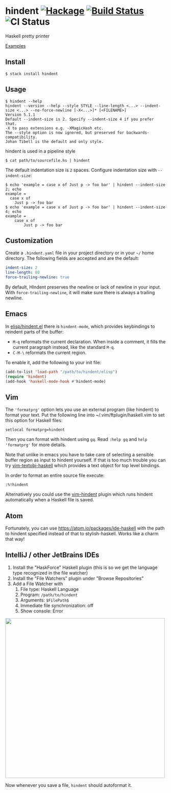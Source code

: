 # hindent [![Hackage](https://img.shields.io/hackage/v/hindent.svg?style=flat)](https://hackage.haskell.org/package/hindent) [![Build Status](https://travis-ci.org/mihaimaruseac/hindent.svg)](https://travis-ci.org/mihaimaruseac/hindent) ![CI Status](https://github.com/mihaimaruseac/hindent/workflows/CI/badge.svg)

Haskell pretty printer

[Examples](https://github.com/commercialhaskell/hindent/blob/master/TESTS.md)

## Install

    $ stack install hindent

## Usage

    $ hindent --help
    hindent --version --help --style STYLE --line-length <...> --indent-size <...> --no-force-newline [-X<...>]* [<FILENAME>]
    Version 5.1.1
    Default --indent-size is 2. Specify --indent-size 4 if you prefer that.
    -X to pass extensions e.g. -XMagicHash etc.
    The --style option is now ignored, but preserved for backwards-compatibility.
    Johan Tibell is the default and only style.

hindent is used in a pipeline style

    $ cat path/to/sourcefile.hs | hindent

The default indentation size is `2` spaces. Configure indentation size with `--indent-size`:

    $ echo 'example = case x of Just p -> foo bar' | hindent --indent-size 2; echo
    example =
      case x of
        Just p -> foo bar
    $ echo 'example = case x of Just p -> foo bar' | hindent --indent-size 4; echo
    example =
        case x of
            Just p -> foo bar

## Customization

Create a `.hindent.yaml` file in your project directory or in your
`~/` home directory. The following fields are accepted and are the
default:

``` yaml
indent-size: 2
line-length: 80
force-trailing-newline: true
```

By default, HIndent preserves the newline or lack of newline in your input. With `force-trailing-newline`, it will make sure there is always a trailing newline.

## Emacs

In
[elisp/hindent.el](https://github.com/commercialhaskell/hindent/blob/master/elisp/hindent.el)
there is `hindent-mode`, which provides keybindings to reindent parts of the
buffer:

- `M-q` reformats the current declaration.  When inside a comment, it fills the
  current paragraph instead, like the standard `M-q`.
- `C-M-\` reformats the current region.

To enable it, add the following to your init file:

```lisp
(add-to-list 'load-path "/path/to/hindent/elisp")
(require 'hindent)
(add-hook 'haskell-mode-hook #'hindent-mode)
```

## Vim

The `'formatprg'` option lets you use an external program (like
hindent) to format your text. Put the following line into
~/.vim/ftplugin/haskell.vim to set this option for Haskell files:

    setlocal formatprg=hindent

Then you can format with hindent using `gq`. Read `:help gq` and `help
'formatprg'` for more details.

Note that unlike in emacs you have to take care of selecting a
sensible buffer region as input to hindent yourself. If that is too
much trouble you can try
[vim-textobj-haskell](https://github.com/gilligan/vim-textobj-haskell)
which provides a text object for top level bindings.

In order to format an entire source file execute:

    :%!hindent

Alternatively you could use the
[vim-hindent](https://github.com/alx741/vim-hindent) plugin which runs hindent
automatically when a Haskell file is saved.

## Atom

Fortunately, you can use https://atom.io/packages/ide-haskell with the
path to hindent specified instead of that to stylish-haskell. Works
like a charm that way!

## IntelliJ / other JetBrains IDEs
1. Install the "HaskForce" Haskell plugin (this is so we get the language type recognized in the file watcher)
2. Install the "File Watchers" plugin under "Browse Repositories"
3. Add a File Watcher with 
    1. File type: Haskell Language
    2. Program: `/path/to/hindent`
    3. Arguments: `$FilePath$`
    4. Immediate file synchronization: off
    5. Show console: Error
<img src="https://i.imgur.com/gghTjjn.png" width="500">

Now whenever you save a file, `hindent` should autoformat it.
